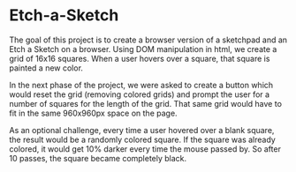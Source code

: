 # Etch-a-Sketch

The goal of this project is to create a browser version of a sketchpad and an Etch a Sketch on a browser. Using DOM manipulation in html, we create a grid of 16x16 squares. When a user hovers over a square, that square is painted a new color. 

In the next phase of the project, we were asked to create a button which would reset the grid (removing colored grids) and prompt the user for a number of squares for the length of the grid. That same grid would have to fit in the same 960x960px space on the page. 

As an optional challenge, every time a user hovered over a blank square, the result would be a randomly colored square. If the square was already colored, it would get 10% darker every time the mouse passed by. So after 10 passes, the square became completely black. 